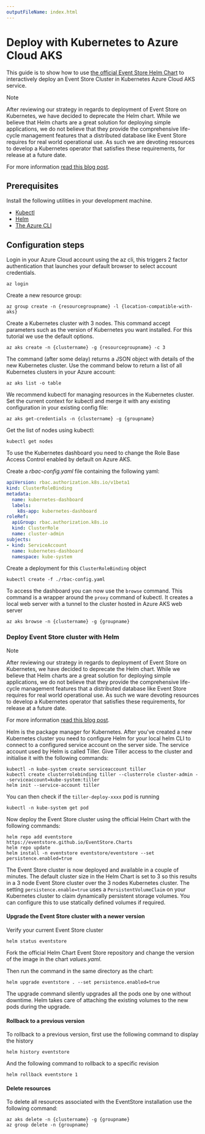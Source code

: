 ```yaml
---
outputFileName: index.html
---
```


# Deploy with Kubernetes to Azure Cloud AKS

This guide is to show how to use [the official Event Store Helm Chart](https://github.com/EventStore/EventStore.Charts) to
interactively deploy an Event Store Cluster in Kubernetes Azure Cloud
AKS service.

> [!NOTE]
> After reviewing our strategy in regards to deployment of Event Store on Kubernetes, we have decided to deprecate the Helm chart. While we believe that Helm charts are a great solution for deploying simple applications, we do not believe that they provide the comprehensive life-cycle management features that a distributed database like Event Store requires for real world operational use. As such we are devoting resources to develop a Kubernetes operator that satisfies these requirements, for release at a future date.
>
> For more information [read this blog post](https://eventstore.com/blog/event-store-on-kubernetes/).

## Prerequisites

Install the following utilities in your development machine.

-   [Kubectl](https://kubernetes.io/docs/tasks/tools/install-kubectl)
-   [Helm](https://github.com/helm/helm/releases)
-   [The Azure CLI](https://docs.microsoft.com/en-us/cli/azure/install-azure-cli?view=azure-cli-latest)

## Configuration steps

Login in your Azure Cloud account using the az cli, this triggers 2 factor authentication that launches your default browser to select account credentials.

```shell
az login
```

Create a new resource group:

```shell
az group create -n {resourcegroupname} -l {location-compatible-with-aks}
```

Create a Kubernetes cluster with 3 nodes. This command accept parameters such as the version of Kubernetes you want installed. For this tutorial we use the default options.

```shell
az aks create -n {clustername} -g {resourcegroupname} -c 3
```

The command (after some delay) returns a JSON object with details of the new Kubernetes cluster. Use the command below to return a list of all Kubernetes clusters in your Azure account:

```shell
az aks list -o table
```

We recommend kubectl for managing resources in the Kubernetes cluster. Set the current context for kubectl and merge it with any existing configuration in your existing config file:

```shell
az aks get-credentials -n {clustername} -g {groupname}
```

Get the list of nodes using kubectl:

```shell
kubectl get nodes
```

To use the Kubernetes dashboard you need to change the Role Base Access Control enabled by default on Azure AKS.

Create a _rbac-config.yaml_ file containing the following yaml:

```yaml
apiVersion: rbac.authorization.k8s.io/v1beta1
kind: ClusterRoleBinding
metadata:
  name: kubernetes-dashboard
  labels:
    k8s-app: kubernetes-dashboard
roleRef:
  apiGroup: rbac.authorization.k8s.io
  kind: ClusterRole
  name: cluster-admin
subjects:
- kind: ServiceAccount
  name: kubernetes-dashboard
  namespace: kube-system
```

Create a deployment for this `ClusterRoleBinding` object

```shell
kubectl create -f ./rbac-config.yaml
```

To access the dashboard you can now use the `browse` command. This command is a wrapper around the `proxy` command of kubectl. It creates a local web server with a tunnel to the cluster hosted in Azure AKS web server

```shell
az aks browse -n {clustername} -g {groupname}
```

### Deploy Event Store cluster with Helm

> [!NOTE]
> After reviewing our strategy in regards to deployment of Event Store on Kubernetes, we have decided to deprecate the Helm chart. While we believe that Helm charts are a great solution for deploying simple applications, we do not believe that they provide the comprehensive life-cycle management features that a distributed database like Event Store requires for real world operational use. As such we ware devoting resources to develop a Kubernetes operator that satisfies these requirements, for release at a future date.
> 
> For more information [read this blog post](https://eventstore.com/blog/event-store-on-kubernetes/).

Helm is the package manager for Kubernetes. After you've created a new Kubernetes cluster you need to configure Helm for your local helm CLI to connect to a configured service account on the server side. The service account used by Helm is called Tiller. Give Tiller access to the cluster and initialise it with the following commands:

```shell
kubectl -n kube-system create serviceaccount tiller
kubectl create clusterrolebinding tiller --clusterrole cluster-admin --serviceaccount=kube-system:tiller
helm init --service-account tiller
```

You can then check if the `tiller-deploy-xxxx` pod is running

```shell
kubectl -n kube-system get pod
```

Now deploy the Event Store cluster using the official Helm Chart with the following commands:

```shell
helm repo add eventstore https://eventstore.github.io/EventStore.Charts
helm repo update
helm install -n eventstore eventstore/eventstore --set persistence.enabled=true
```

The Event Store cluster is now deployed and available in a couple of
minutes. The default cluster size in the Helm Chart is set to 3 so this results in a 3 node Event Store cluster over the 3 nodes Kubernetes
cluster. The setting `persistence.enable=true` uses a
`PersistentVolumeClaim` on your Kubernetes cluster to claim dynamically
persistent storage volumes. You can configure this to use
statically defined volumes if required.

#### Upgrade the Event Store cluster with a newer version

Verify your current Event Store cluster

```shell
helm status eventstore
```

Fork the official Helm Chart Event Store repository and change the
version of the image in the chart _values.yaml_.

Then run the command in the same directory as the chart:

```shell
helm upgrade eventstore . --set persistence.enabled=true
```

The upgrade command silently upgrades all the pods one by one
without downtime. Helm takes care of attaching the existing volumes
to the new pods during the upgrade.

#### Rollback to a previous version

To rollback to a previous version, first use the following command to
display the history

```shell
helm history eventstore
```

And the following command to rollback to a specific revision

```shell
helm rollback eventstore 1
```

#### Delete resources

To delete all resources associated with the EventStore installation use the following command:

```shell
az aks delete -n {clustername} -g {groupname}
az group delete -n {groupname}
```
